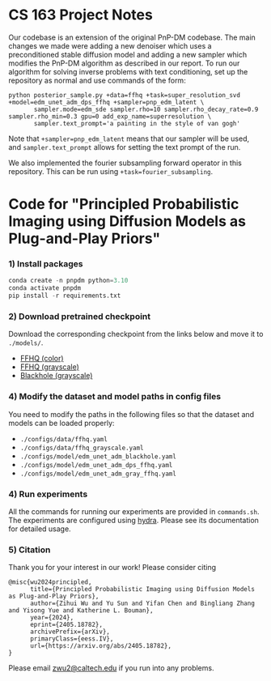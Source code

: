 # CS 163 Project Notes

Our codebase is an extension of the original PnP-DM codebase. The main changes we made were adding a new denoiser which uses a preconditioned stable diffusion model and adding a new sampler which modifies the PnP-DM algorithm as described in our report. To run our algorithm for solving inverse problems with text conditioning, set up the repository as normal and use commands of the form:
```
python posterior_sample.py +data=ffhq +task=super_resolution_svd +model=edm_unet_adm_dps_ffhq +sampler=pnp_edm_latent \
       sampler.mode=edm_sde sampler.rho=10 sampler.rho_decay_rate=0.9 sampler.rho_min=0.3 gpu=0 add_exp_name=superresolution \
       sampler.text_prompt='a painting in the style of van gogh'
```
Note that `+sampler=pnp_edm_latent` means that our sampler will be used, and `sampler.text_prompt` allows for setting the text prompt of the run.

We also implemented the fourier subsampling forward operator in this repository. This can be run using `+task=fourier_subsampling`.

# Code for "Principled Probabilistic Imaging using Diffusion Models as Plug-and-Play Priors"

### 1) Install packages
```python
conda create -n pnpdm python=3.10
conda activate pnpdm
pip install -r requirements.txt
```

### 2) Download pretrained checkpoint

Download the corresponding checkpoint from the links below and move it to ```./models/```.
 - [FFHQ (color)](https://drive.google.com/drive/folders/1jElnRoFv7b31fG0v6pTSQkelbSX3xGZh?usp=sharing)
 - [FFHQ (grayscale)](https://caltech.box.com/s/j58w0bf2pe2t0lrzoq45du0hc55ba4lc)
 - [Blackhole (grayscale)](https://caltech.box.com/s/j58w0bf2pe2t0lrzoq45du0hc55ba4lc)

### 4) Modify the dataset and model paths in config files
You need to modify the paths in the following files so that the dataset and models can be loaded properly:
 - `./configs/data/ffhq.yaml`
 - `./configs/data/ffhq_grayscale.yaml`
 - `./configs/model/edm_unet_adm_blackhole.yaml`
 - `./configs/model/edm_unet_adm_dps_ffhq.yaml`
 - `./configs/model/edm_unet_adm_gray_ffhq.yaml`

### 4) Run experiments
All the commands for running our experiments are provided in ```commands.sh```.
The experiments are configured using [hydra](https://hydra.cc/). 
Please see its documentation for detailed usage.

### 5) Citation
Thank you for your interest in our work!
Please consider citing 
```
@misc{wu2024principled,
      title={Principled Probabilistic Imaging using Diffusion Models as Plug-and-Play Priors}, 
      author={Zihui Wu and Yu Sun and Yifan Chen and Bingliang Zhang and Yisong Yue and Katherine L. Bouman},
      year={2024},
      eprint={2405.18782},
      archivePrefix={arXiv},
      primaryClass={eess.IV},
      url={https://arxiv.org/abs/2405.18782}, 
}
```
Please email zwu2@caltech.edu if you run into any problems.
